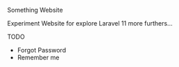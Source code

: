 Something Website

Experiment Website for explore Laravel 11 more furthers...

TODO
- Forgot Password
- Remember me
